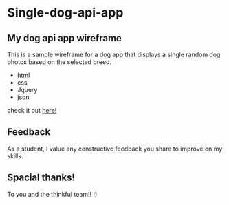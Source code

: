 # Single-dog-api-app
## My dog api app wireframe
This is a sample wireframe for a dog app that displays a single random dog photos based on the selected breed. 
- html 
- css
- Jquery 
- json 


check it out [here!](https://nikosamofa.github.io/single-dog-api/)

## Feedback 
As a student, I value any constructive feedback you share to improve on my skills.
## Spacial thanks! 
To you and the thinkful team!! :)
